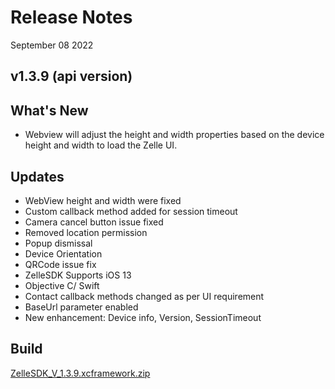 # Release Notes

September 08 2022

## v1.3.9 (api version)

## What's New

- Webview will adjust the height and width properties based on the device height and width to load the Zelle UI.

## Updates

- WebView height and width were fixed
- Custom callback method added for session timeout
- Camera cancel button issue fixed
- Removed location permission
- Popup dismissal
- Device Orientation
- QRCode issue fix
- ZelleSDK Supports iOS 13
- Objective C/ Swift
- Contact callback methods changed as per UI requirement
- BaseUrl parameter enabled
- New enhancement: Device info, Version, SessionTimeout

## Build

[ZelleSDK_V_1.3.9.xcframework.zip](https://github.com/Fiserv/zelle-turnkey-solutions/files/11609748/ZelleSDK_V_1.3.9.xcframework.zip)

